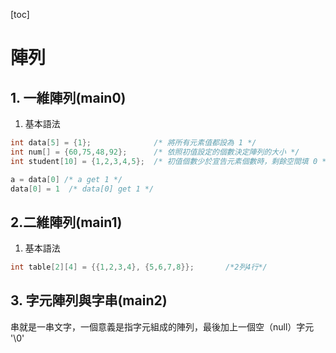 [toc]

# 陣列

## 1. 一維陣列(main0)

1. 基本語法
``` c
int data[5] = {1};              /* 將所有元素值都設為 1 */
int num[] = {60,75,48,92};      /* 依照初值設定的個數決定陣列的大小 */
int student[10] = {1,2,3,4,5};  /* 初值個數少於宣告元素個數時，剩餘空間填 0 */

a = data[0] /* a get 1 */
data[0] = 1  /* data[0] get 1 */
```

## 2.二維陣列(main1)

1. 基本語法
``` c
int table[2][4] = {{1,2,3,4}, {5,6,7,8}};       /*2列4行*/
```

## 3. 字元陣列與字串(main2)
串就是一串文字，一個意義是指字元組成的陣列，最後加上一個空（null）字元 '\0'